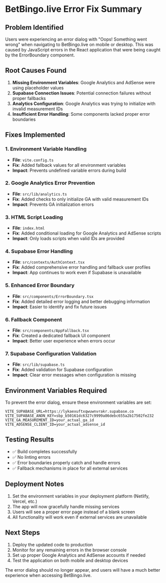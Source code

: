 # BetBingo.live Error Fix Summary

## Problem Identified
Users were experiencing an error dialog with "Oops! Something went wrong" when navigating to BetBingo.live on mobile or desktop. This was caused by JavaScript errors in the React application that were being caught by the ErrorBoundary component.

## Root Causes Found
1. **Missing Environment Variables**: Google Analytics and AdSense were using placeholder values
2. **Supabase Connection Issues**: Potential connection failures without proper fallbacks
3. **Analytics Configuration**: Google Analytics was trying to initialize with invalid measurement IDs
4. **Insufficient Error Handling**: Some components lacked proper error boundaries

## Fixes Implemented

### 1. Environment Variable Handling
- **File**: `vite.config.ts`
- **Fix**: Added fallback values for all environment variables
- **Impact**: Prevents undefined variable errors during build

### 2. Google Analytics Error Prevention
- **File**: `src/lib/analytics.ts`
- **Fix**: Added checks to only initialize GA with valid measurement IDs
- **Impact**: Prevents GA initialization errors

### 3. HTML Script Loading
- **File**: `index.html`
- **Fix**: Added conditional loading for Google Analytics and AdSense scripts
- **Impact**: Only loads scripts when valid IDs are provided

### 4. Supabase Error Handling
- **File**: `src/contexts/AuthContext.tsx`
- **Fix**: Added comprehensive error handling and fallback user profiles
- **Impact**: App continues to work even if Supabase is unavailable

### 5. Enhanced Error Boundary
- **File**: `src/components/ErrorBoundary.tsx`
- **Fix**: Added detailed error logging and better debugging information
- **Impact**: Easier to identify and fix future issues

### 6. Fallback Component
- **File**: `src/components/AppFallback.tsx`
- **Fix**: Created a dedicated fallback UI component
- **Impact**: Better user experience when errors occur

### 7. Supabase Configuration Validation
- **File**: `src/lib/supabase.ts`
- **Fix**: Added validation for Supabase configuration
- **Impact**: Clear error messages when configuration is missing

## Environment Variables Required
To prevent the error dialog, ensure these environment variables are set:

```env
VITE_SUPABASE_URL=https://lykaexuftxqwuwnvrakr.supabase.co
VITE_SUPABASE_ANON_KEY=sbp_b50161dc6327c9999a86debc655a2b17502fe232
VITE_GA_MEASUREMENT_ID=your_actual_ga_id
VITE_ADSENSE_CLIENT_ID=your_actual_adsense_id
```

## Testing Results
- ✅ Build completes successfully
- ✅ No linting errors
- ✅ Error boundaries properly catch and handle errors
- ✅ Fallback mechanisms in place for all external services

## Deployment Notes
1. Set the environment variables in your deployment platform (Netlify, Vercel, etc.)
2. The app will now gracefully handle missing services
3. Users will see a proper error page instead of a blank screen
4. All functionality will work even if external services are unavailable

## Next Steps
1. Deploy the updated code to production
2. Monitor for any remaining errors in the browser console
3. Set up proper Google Analytics and AdSense accounts if needed
4. Test the application on both mobile and desktop devices

The error dialog should no longer appear, and users will have a much better experience when accessing BetBingo.live.

